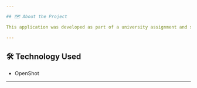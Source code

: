 ```yaml
---

## 🗺️ About the Project

This application was developed as part of a university assignment and serves as an **interactive ad** for learning more about UE-Varna specializations.

---
```


## 🛠️ Technology Used

- OpenShot

---
